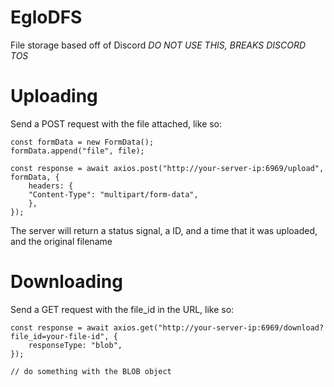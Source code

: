 # EgloDFS

File storage based off of Discord _DO NOT USE THIS, BREAKS DISCORD TOS_

# Uploading

Send a POST request with the file attached, like so:

```
const formData = new FormData();
formData.append("file", file);

const response = await axios.post("http://your-server-ip:6969/upload", formData, {
    headers: {
    "Content-Type": "multipart/form-data",
    },
});
```

The server will return a status signal, a ID, and a time that it was uploaded, and the original filename

# Downloading

Send a GET request with the file_id in the URL, like so:

```
const response = await axios.get("http://your-server-ip:6969/download?file_id=your-file-id", {
    responseType: "blob",
});

// do something with the BLOB object
```
